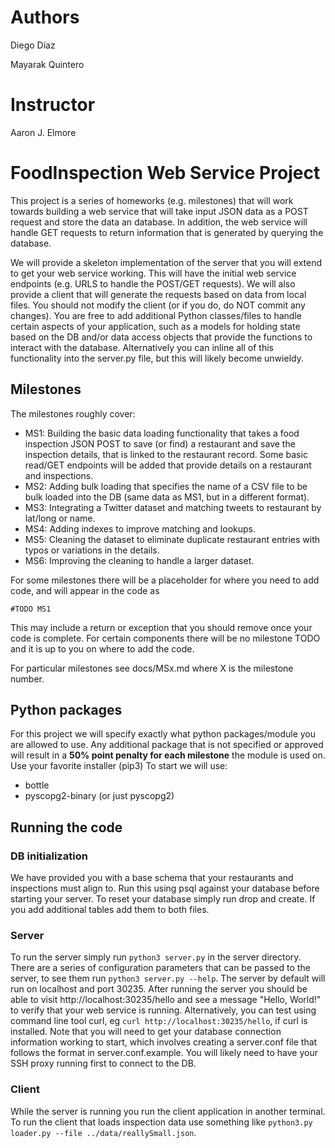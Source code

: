 # Authors 

Diego Díaz 

Mayarak Quintero 

# Instructor 

Aaron J. Elmore

# FoodInspection Web Service Project

This project is a series of homeworks (e.g. milestones) that will work towards building a web service that will take input JSON data as a POST request and store the data an database. In addition, the web service will handle GET requests to return information that is generated by querying the database. 

We will provide a skeleton implementation of the server that you will extend to get your web service working. This will have the initial web service endpoints (e.g. URLS to handle the POST/GET requests). We will also provide a client that will generate the requests based on data from local files. You should not modify the client (or if you do, do NOT commit any changes).  You are free to add additional Python classes/files to handle certain aspects of your application, such as a models for holding state based on the DB and/or data access objects that provide the functions to interact with the database. Alternatively you can inline all of this functionality into the server.py file, but this will likely become unwieldy.

## Milestones
The milestones roughly cover:

 - MS1: Building the basic data loading functionality that takes a food inspection JSON POST to save (or find) a restaurant and save the inspection details, that is linked to the restaurant record. Some basic read/GET endpoints will be added that provide details on a restaurant and inspections.
 - MS2: Adding bulk loading that specifies the name of a CSV file to be bulk loaded into the DB (same data as MS1, but in a different format). 
 - MS3: Integrating a Twitter dataset and matching tweets to restaurant by lat/long or name.
 - MS4: Adding indexes to improve matching and lookups.
 - MS5: Cleaning the dataset to eliminate duplicate restaurant entries with typos or variations in the details.
 - MS6: Improving the cleaning to handle a larger dataset.

For some milestones there will be a placeholder for where you need to add code, and will appear in the code as 
```
#TODO MS1
```
This may include a return or exception that you should remove once your code is complete.  For certain components there will be no milestone TODO and it is up to you on where to add the code. 

For particular milestones see docs/MSx.md where X is the milestone number.

## Python packages
For this project we will specify exactly what python packages/module you are allowed to use. Any additional package that is not specified or approved will result in a **50% point penalty for each milestone** the module is used on. Use your favorite installer (pip3)  To start we will use:
 - bottle
 - pyscopg2-binary (or just pyscopg2) 

## Running the code

### DB initialization
We have provided you with a base schema that your restaurants and inspections must align to.  Run this using psql against your database before starting your server. To reset your database simply run drop and create. If you add additional tables add them to both files.


### Server
To run the server simply run `python3 server.py` in the server directory. There are a series of configuration parameters that can be passed to the server, to see them run `python3 server.py --help`. The server by default will run on localhost and port 30235. After running the server you should be able to visit http://localhost:30235/hello and see a message "Hello, World!" to verify that your web service is running.  Alternatively, you can test using command line tool curl, eg `curl http://localhost:30235/hello`, if curl is installed. Note that you will need to get your database connection information working to start, which involves creating a server.conf file that follows the format in server.conf.example. You will likely need to have your SSH proxy running first to connect to the DB.

### Client
While the server is running you run the client application in another terminal. To run the client that loads inspection data use something like `python3.py loader.py --file ../data/reallySmall.json`.  


